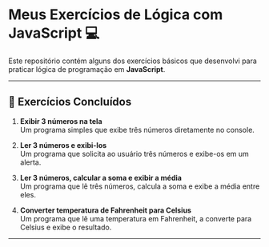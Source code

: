 # Meus Exercícios de Lógica com JavaScript 💻

Este repositório contém alguns dos exercícios básicos que desenvolvi para praticar lógica de programação em **JavaScript**. 

---

## 📝 Exercícios Concluídos

1. **Exibir 3 números na tela**  
   Um programa simples que exibe três números diretamente no console.

2. **Ler 3 números e exibi-los**  
   Um programa que solicita ao usuário três números e exibe-os em um alerta.

3. **Ler 3 números, calcular a soma e exibir a média**  
   Um programa que lê três números, calcula a soma e exibe a média entre eles.

4. **Converter temperatura de Fahrenheit para Celsius**  
   Um programa que lê uma temperatura em Fahrenheit, a converte para Celsius e exibe o resultado.

---
